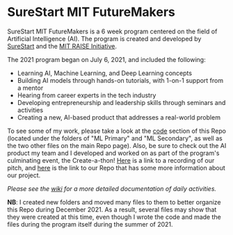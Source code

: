 # SureStart MIT FutureMakers

SureStart MIT FutureMakers is a 6 week program centered on the field of Artificial Intelligence (AI). The program is created and developed by [SureStart](https://mysurestart.com/) and the [MIT RAISE Initiative](https://raise.mit.edu/).

The 2021 program began on July 6, 2021, and included the following:
* Learning AI, Machine Learning, and Deep Learning concepts
* Building AI models through hands-on tutorials, with 1-on-1 support from a mentor
* Hearing from career experts in the tech industry
* Developing entrepreneurship and leadership skills through seminars and activities
* Creating a new, AI-based product that addresses a real-world problem


To see some of my work, please take a look at the [code](https://github.com/aviaga/FutureMakers) section of this Repo (located under the folders of "ML Primary" and "ML Secondary", as well as the two other files on the main Repo page). Also, be sure to check out the AI product my team and I developed and worked on as part of the program's culminating event, the Create-a-thon! [Here](https://www.youtube.com/watch?app=desktop&v=PpPyates9jI) is a link to a recording of our pitch, and [here](https://github.com/Yabesra/DYADIC-Create-A-Thon) is the link to our Repo that has some more information about our project. 



_Please see the [wiki](https://github.com/aviaga/Futuremakers/wiki) for a more detailed documentation of daily activities._

**NB**: I created new folders and moved many files to them to better organize this Repo during December 2021. As a result, several files may show that they were created at this time, even though I wrote the code and made the files during the program itself during the summer of 2021.
